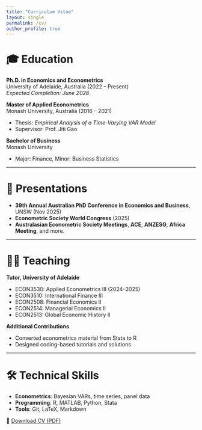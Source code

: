 ```yaml
---
title: "Curriculum Vitae"
layout: single
permalink: /cv/
author_profile: true
---
```


# 🎓 Education

**Ph.D. in Economics and Econometrics**  
University of Adelaide, Australia (2022 – Present)  
*Expected Completion: June 2026*

**Master of Applied Econometrics**  
Monash University, Australia (2016 – 2021)  
- Thesis: *Empirical Analysis of a Time-Varying VAR Model*  
- Supervisor: Prof. Jiti Gao

**Bachelor of Business**  
Monash University  
- Major: Finance, Minor: Business Statistics

---

# 📣 Presentations

- **39th Annual Australian PhD Conference in Economics and Business**, UNSW (Nov 2025)
- **Econometric Society World Congress** (2025)
- **Australasian Econometric Society Meetings**, **ACE**, **ANZESG**, **Africa Meeting**, and more.

---

# 🧑‍🏫 Teaching

**Tutor, University of Adelaide**

- ECON3530: Applied Econometrics III (2024–2025)
- ECON3510: International Finance III
- ECON2508: Financial Economics II
- ECON2514: Managerial Economics II
- ECON2513: Global Economic History II

**Additional Contributions**
- Converted econometrics material from Stata to R
- Designed coding-based tutorials and solutions

---

# 🛠 Technical Skills

- **Econometrics**: Bayesian VARs, time series, panel data
- **Programming**: R, MATLAB, Python, Stata
- **Tools**: Git, LaTeX, Markdown

📄 [Download CV (PDF)](/files/CV_ZhiruoZhang.pdf)
